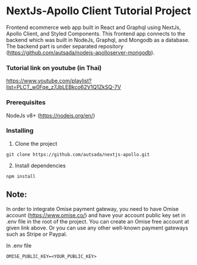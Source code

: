 # NextJs-Apollo Client Tutorial Project

Frontend ecommerce web app built in React and Graphql using NextJs, Apollo Client, and Styled Components. This frontend app connects to the backend which was built in NodeJs, Graphql, and Mongodb as a database. The backend part is under separated repository (https://github.com/autsada/nodejs-apolloserver-mongodb).

### Tutorial link on youtube (in Thai)

https://www.youtube.com/playlist?list=PLCT_w0Fqe_z7JbLEBkco62V1Q1ZkSQ-7V

### Prerequisites

NodeJs v8+ (https://nodejs.org/en/)

### Installing

1. Clone the project
```
git clone https://github.com/autsada/nextjs-apollo.git
```
2. Install dependencies
```
npm install
```

## Note:

In order to integrate Omise payment gateway, you need to have Omise account (https://www.omise.co/) and have your account public key set in .env file in the root of the project. You can create an Omise free account at given link above. Or you can use any other well-known payment gateways such as Stripe or Paypal. 

In .env file

```
OMISE_PUBLIC_KEY=<YOUR_PUBLIC_KEY>
```
